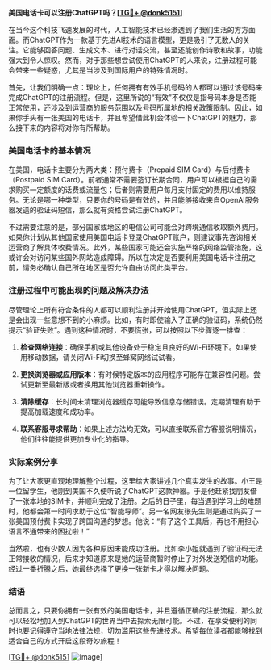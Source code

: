 **美国电话卡可以注册ChatGPT吗？[[TG💪+ @donk5151](https://t.me/s/donk5151)]**

在当今这个科技飞速发展的时代，人工智能技术已经渗透到了我们生活的方方面面。而ChatGPT作为一款基于先进AI技术的语言模型，更是吸引了无数人的关注。它能够回答问题、生成文本、进行对话交流，甚至还能创作诗歌和故事，功能强大到令人惊叹。然而，对于那些想尝试使用ChatGPT的人来说，注册过程可能会带来一些疑惑，尤其是当涉及到国际用户的特殊情况时。

首先，让我们明确一点：理论上，任何拥有有效手机号码的人都可以通过该号码来完成ChatGPT的注册流程。但是，这里所说的“有效”不仅仅是指号码本身是否能正常使用，还涉及到运营商的服务范围以及号码所属地的相关政策限制。因此，如果你手头有一张美国的电话卡，并且希望借此机会体验一下ChatGPT的魅力，那么接下来的内容将对你有所帮助。

### 美国电话卡的基本情况

在美国，电话卡主要分为两大类：预付费卡（Prepaid SIM Card）与后付费卡（Postpaid SIM Card）。前者通常不需要签订长期合同，用户可以根据自己的需求购买一定额度的话费或流量包；后者则需要用户每月支付固定的费用以维持服务。无论是哪一种类型，只要你的号码是有效的，并且能够接收来自OpenAI服务器发送的验证码短信，那么就有资格尝试注册ChatGPT。

不过需要注意的是，部分国家或地区的电信公司可能会对跨境通信收取额外费用。如果你计划从其他国家使用美国电话卡登录ChatGPT账户，则建议事先咨询相关运营商了解具体收费情况。此外，某些国家可能还会实施严格的网络监管措施，这或许会对访问某些国外网站造成障碍。所以在决定是否要利用美国电话卡注册之前，请务必确认自己所在地区是否允许自由访问此类平台。

### 注册过程中可能出现的问题及解决办法

尽管理论上所有符合条件的人都可以顺利注册并开始使用ChatGPT，但实际上还是会出现一些意想不到的小麻烦。比如，有时即使输入了正确的验证码，系统仍然提示“验证失败”。遇到这种情况时，不要慌张，可以按照以下步骤逐一排查：

1. **检查网络连接**：确保手机或其他设备处于稳定且良好的Wi-Fi环境下。如果使用移动数据，请关闭Wi-Fi切换至蜂窝网络试试看。
   
2. **更换浏览器或应用版本**：有时候特定版本的应用程序可能存在兼容性问题。尝试更新至最新版或者换用其他浏览器重新操作。
   
3. **清除缓存**：长时间未清理浏览器缓存可能导致信息存储错误。定期清理有助于提高加载速度和成功率。
   
4. **联系客服寻求帮助**：如果上述方法均无效，可以直接联系官方客服说明情况，他们往往能提供更加专业化的指导。

### 实际案例分享

为了让大家更直观地理解整个过程，这里给大家讲述几个真实发生的故事。小王是一位留学生，他刚到美国不久便听说了ChatGPT这款神器。于是他赶紧找朋友借了一张本地的SIM卡，并顺利完成了注册。之后的日子里，每当遇到学习上的难题时，他都会第一时间求助于这位“智能导师”。另一名网友张先生则是通过购买了一张美国预付费卡实现了跨国沟通的梦想。他说：“有了这个工具后，再也不用担心语言不通带来的困扰啦！”

当然啦，也有少数人因为各种原因未能成功注册。比如李小姐就遇到了验证码无法正常接收的情况，后来才知道原来是她的运营商暂时停止了对外发送短信的功能。经过一番折腾之后，她最终选择了更换一张新卡才得以解决问题。

### 结语

总而言之，只要你拥有一张有效的美国电话卡，并且遵循正确的注册流程，那么就可以轻松地加入到ChatGPT的世界当中去探索无限可能。不过，在享受便利的同时也要记得遵守当地法律法规，切勿滥用这些先进技术。希望每位读者都能够找到适合自己的方式开启这段奇妙旅程！

[[TG💪+ @donk5151](https://t.me/s/donk5151) ![Image](https://i.postimg.cc/rwNCRYN7/Snipaste-2025-04-30-17-27-05.png)]